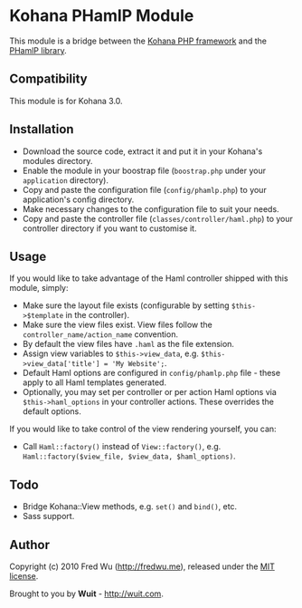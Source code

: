 # Kohana PHamlP Module

This module is a bridge between the [Kohana PHP framework](http://kohanaframework.org/) and the [PHamlP library](http://code.google.com/p/phamlp/).

## Compatibility

This module is for Kohana 3.0.

## Installation

* Download the source code, extract it and put it in your Kohana's modules directory.
* Enable the module in your boostrap file (`boostrap.php` under your `application` directory).
* Copy and paste the configuration file (`config/phamlp.php`) to your application's config directory.
* Make necessary changes to the configuration file to suit your needs.
* Copy and paste the controller file (`classes/controller/haml.php`) to your controller directory if you want to customise it.

## Usage

If you would like to take advantage of the Haml controller shipped with this module, simply:

* Make sure the layout file exists (configurable by setting `$this->$template` in the controller).
* Make sure the view files exist. View files follow the `controller_name/action_name` convention.
* By default the view files have `.haml` as the file extension.
* Assign view variables to `$this->view_data`, e.g. `$this->view_data['title'] = 'My Website';`.
* Default Haml options are configured in `config/phamlp.php` file - these apply to all Haml templates generated.
* Optionally, you may set per controller or per action Haml options via `$this->haml_options` in your controller actions. These overrides the default options.

If you would like to take control of the view rendering yourself, you can:

* Call `Haml::factory()` instead of `View::factory()`, e.g. `Haml::factory($view_file, $view_data, $haml_options)`.

## Todo

* Bridge Kohana::View methods, e.g. `set()` and `bind()`, etc.
* Sass support.

## Author

Copyright (c) 2010 Fred Wu (<http://fredwu.me>), released under the [MIT license](http://www.opensource.org/licenses/mit-license.php).

Brought to you by **Wuit** - <http://wuit.com>.